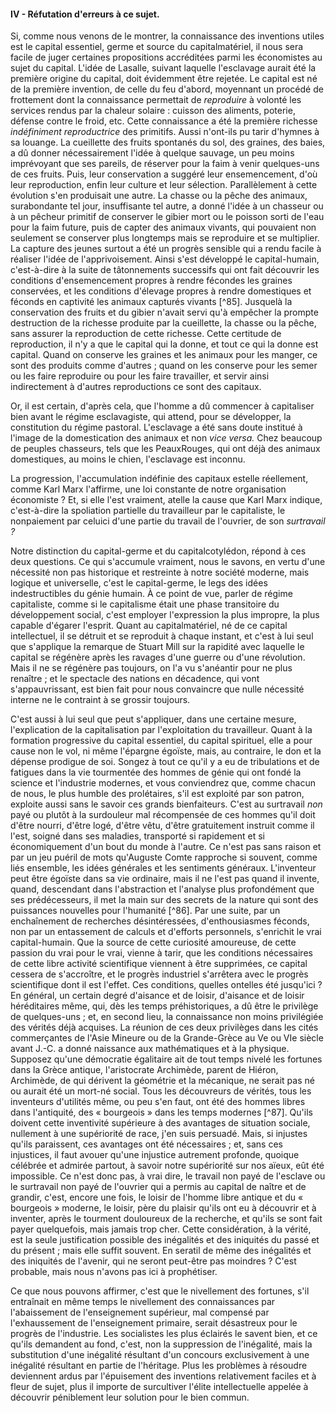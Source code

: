 #### IV - Réfutation d'erreurs à ce sujet.

Si, comme nous venons de le montrer, la connaissance des inventions utiles est le capital essentiel, germe et source du capitalmatériel, il nous sera facile de juger certaines propositions accréditées parmi les économistes au sujet du capital. L'idée de Lasalle, suivant laquelle l'esclavage aurait été la première origine du capital, doit évidemment être rejetée. Le capital est né de la première invention, de celle du feu d'abord, moyennant un procédé de frottement dont la connaissance permettait de _reproduire_ à volonté les services rendus par la chaleur solaire : cuisson des aliments, poterie, défense contre le froid, etc. Cette connaissance a été la première richesse _indéfiniment reproductrice_ des primitifs. Aussi n'ont-ils pu tarir d'hymnes à sa louange. La cueillette des fruits spontanés du sol, des graines, des baies, a dû donner nécessairement l'idée à quelque sauvage, un peu moins imprévoyant que ses pareils, de réserver pour la faim à venir quelques-uns de ces fruits. Puis, leur conservation a suggéré leur ensemencement, d'où leur reproduction, enfin leur culture et leur sélection. Parallèlement à cette évolution s'en produisait une autre. La chasse ou la pêche des animaux, surabondante tel jour, insuffisante tel autre, a donné l'idée à un chasseur ou à un pêcheur primitif de conserver le gibier mort ou le poisson sorti de l'eau pour la faim future, puis de capter des animaux vivants, qui pouvaient non seulement se conserver plus longtemps mais se reproduire et se multiplier. La capture des jeunes surtout a été un progrès sensible qui a rendu facile à réaliser l'idée de l'apprivoisement. Ainsi s'est développé le capital-humain, c'est-à-dire à la suite de tâtonnements successifs qui ont fait découvrir les conditions d'ensemencement propres à rendre fécondes les graines conservées, et les conditions d'élevage propres à rendre domestiques et féconds en captivité les animaux capturés vivants [^85]. Jusquelà la conservation des fruits et du gibier n'avait servi qu'à empêcher la prompte destruction de la richesse produite par la cueillette, la chasse ou la pêche, sans assurer la reproduction de cette richesse. Cette certitude de reproduction, il n'y a que le capital qui la donne, et tout ce qui la donne est capital. Quand on conserve les graines et les animaux pour les manger, ce sont des produits comme d'autres ; quand on les conserve pour les semer ou les faire reproduire ou pour les faire travailler, et servir ainsi indirectement à d'autres reproductions ce sont des capitaux.

Or, il est certain, d'après cela, que l'homme a dû commencer à capitaliser bien avant le régime esclavagiste, qui attend, pour se développer, la constitution du régime pastoral. L'esclavage a été sans doute institué à l'image de la domestication des animaux et non _vice versa._ Chez beaucoup de peuples chasseurs, tels que les PeauxRouges, qui ont déjà des animaux domestiques, au moins le chien, l'esclavage est inconnu.

La progression, l'accumulation indéfinie des capitaux estelle réellement, comme Karl Marx l'affirme, une loi constante de notre organisation économiste ? Et, si elle l'est vraiment, atelle la cause que Karl Marx indique, c'est-à-dire la spoliation partielle du travailleur par le capitaliste, le nonpaiement par celuici d'une partie du travail de l'ouvrier, de son _surtravail ?_

Notre distinction du capital-germe et du capitalcotylédon, répond à ces deux questions. Ce qui s'accumule vraiment, nous le savons, en vertu d'une nécessité non pas historique et restreinte à notre société moderne, mais logique et universelle, c'est le capital-germe, le legs des idées indestructibles du génie humain. À ce point de vue, parler de régime capitaliste, comme si le capitalisme était une phase transitoire du développement social, c'est employer l'expression la plus impropre, la plus capable d'égarer l'esprit. Quant au capitalmatériel, né de ce capital intellectuel, il se détruit et se reproduit à chaque instant, et c'est à lui seul que s'applique la remarque de Stuart Mill sur la rapidité avec laquelle le capital se régénère après les ravages d'une guerre ou d'une révolution. Mais il ne se régénère pas toujours, on l'a vu s'anéantir pour ne plus renaître ; et le spectacle des nations en décadence, qui vont s'appauvrissant, est bien fait pour nous convaincre que nulle nécessité interne ne le contraint à se grossir toujours.

C'est aussi à lui seul que peut s'appliquer, dans une certaine mesure, l'explication de la capitalisation par l'exploitation du travailleur. Quant à la formation progressive du capital essentiel, du capital spirituel, elle a pour cause non le vol, ni même l'épargne égoïste, mais, au contraire, le don et la dépense prodigue de soi. Songez à tout ce qu'il y a eu de tribulations et de fatigues dans la vie tourmentée des hommes de génie qui ont fondé la science et l'industrie modernes, et vous conviendrez que, comme chacun de nous, le plus humble des prolétaires, s'il est exploité par son patron, exploite aussi sans le savoir ces grands bienfaiteurs. C'est au surtravail _non_ payé ou plutôt à la surdouleur mal récompensée de ces hommes qu'il doit d'être nourri, d'être logé, d'être vêtu, d'être gratuitement instruit comme il l'est, soigné dans ses maladies, transporté si rapidement et si économiquement d'un bout du monde à l'autre. Ce n'est pas sans raison et par un jeu puéril de mots qu'Auguste Comte rapproche si souvent, comme liés ensemble, les idées générales et les sentiments généraux. L'inventeur peut être égoïste dans sa vie ordinaire, mais il ne l'est pas quand il invente, quand, descendant dans l'abstraction et l'analyse plus profondément que ses prédécesseurs, il met la main sur des secrets de la nature qui sont des puissances nouvelles pour l'humanité [^86]. Par une suite, par un enchaînement de recherches désintéressées, d'enthousiasmes féconds, non par un entassement de calculs et d'efforts personnels, s'enrichit le vrai capital-humain. Que la source de cette curiosité amoureuse, de cette passion du vrai pour le vrai, vienne à tarir, que les conditions nécessaires de cette libre activité scientifique viennent à être supprimées, ce capital cessera de s'accroître, et le progrès industriel s'arrêtera avec le progrès scientifique dont il est l'effet. Ces conditions, quelles ontelles été jusqu'ici ? En général, un certain degré d'aisance et de loisir, d'aisance et de loisir héréditaires même, qui, dès les temps préhistoriques, a dû être le privilège de quelques-uns ; et, en second lieu, la connaissance non moins privilégiée des vérités déjà acquises. La réunion de ces deux privilèges dans les cités commerçantes de l'Asie Mineure ou de la Grande-Grèce au Ve ou VIe siècle avant J.-C. a donné naissance aux mathématiques et à la physique. Supposez qu'une démocratie égalitaire ait de tout temps nivelé les fortunes dans la Grèce antique, l'aristocrate Archimède, parent de Hiéron, Archimède, de qui dérivent la géométrie et la mécanique, ne serait pas né ou aurait été un mort-né social. Tous les découvreurs de vérités, tous les inventeurs d'utilités même, ou peu s'en faut, ont été des hommes libres dans l'antiquité, des « bourgeois » dans les temps modernes [^87]. Qu'ils doivent cette inventivité supérieure à des avantages de situation sociale, nullement à une supériorité de race, j'en suis persuadé. Mais, si injustes qu'ils paraissent, ces avantages ont été nécessaires ; et, sans ces injustices, il faut avouer qu'une injustice autrement profonde, quoique célébrée et admirée partout, à savoir notre supériorité sur nos aïeux, eût été impossible. Ce n'est donc pas, à vrai dire, le travail non payé de l'esclave ou le surtravail non payé de l'ouvrier qui a permis au capital de naître et de grandir, c'est, encore une fois, le loisir de l'homme libre antique et du « bourgeois » moderne, le loisir, père du plaisir qu'ils ont eu à découvrir et à inventer, après le tourment douloureux de la recherche, et qu'ils se sont fait payer quelquefois, mais jamais trop cher. Cette considération, à la vérité, est la seule justification possible des inégalités et des iniquités du passé et du présent ; mais elle suffit souvent. En seratil de même des inégalités et des iniquités de l'avenir, qui ne seront peut-être pas moindres ? C'est probable, mais nous n'avons pas ici à prophétiser.

Ce que nous pouvons affirmer, c'est que le nivellement des fortunes, s'il entraînait en même temps le nivellement des connaissances par l'abaissement de l'enseignement supérieur, mal compensé par l'exhaussement de l'enseignement primaire, serait désastreux pour le progrès de l'industrie. Les socialistes les plus éclairés le savent bien, et ce qu'ils demandent au fond, c'est, non la suppression de l'inégalité, mais la substitution d'une inégalité résultant d'un concours exclusivement à une inégalité résultant en partie de l'héritage. Plus les problèmes à résoudre deviennent ardus par l'épuisement des inventions relativement faciles et à fleur de sujet, plus il importe de surcultiver l'élite intellectuelle appelée à découvrir péniblement leur solution pour le bien commun.
